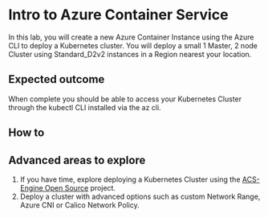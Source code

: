 # Intro to Azure Container Service

In this lab, you will create a new Azure Container Instance using the Azure CLI to deploy a Kubernetes cluster.  You will deploy a small 1 Master, 2 node Cluster using Standard_D2v2 instances in a Region nearest your location.

## Expected outcome

When complete you should be able to access your Kubernetes Cluster through the kubectl CLI installed via the az cli.

## How to

## Advanced areas to explore

1. If you have time, explore deploying a Kubernetes Cluster using the [ACS-Engine Open Source](https://github.com/Azure/acs-engine) project. 
2. Deploy a cluster with advanced options such as custom Network Range, Azure CNI or Calico Network Policy. 